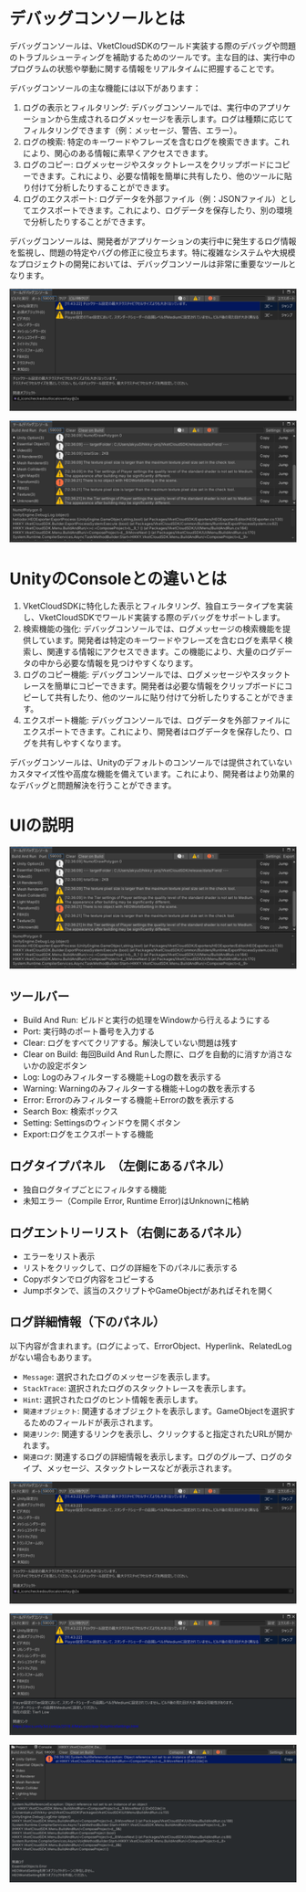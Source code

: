 # デバッグコンソールとは

デバッグコンソールは、VketCloudSDKのワールド実装する際のデバッグや問題のトラブルシューティングを補助するためのツールです。主な目的は、実行中のプログラムの状態や挙動に関する情報をリアルタイムに把握することです。

デバッグコンソールの主な機能には以下があります：

1. ログの表示とフィルタリング: デバッグコンソールでは、実行中のアプリケーションから生成されるログメッセージを表示します。ログは種類に応じてフィルタリングできます（例：メッセージ、警告、エラー）。
2. ログの検索: 特定のキーワードやフレーズを含むログを検索できます。これにより、関心のある情報に素早くアクセスできます。
3. ログのコピー: ログメッセージやスタックトレースをクリップボードにコピーできます。これにより、必要な情報を簡単に共有したり、他のツールに貼り付けて分析したりすることができます。
4. ログのエクスポート: ログデータを外部ファイル（例：JSONファイル）としてエクスポートできます。これにより、ログデータを保存したり、別の環境で分析したりすることができます。

デバッグコンソールは、開発者がアプリケーションの実行中に発生するログ情報を監視し、問題の特定やバグの修正に役立ちます。特に複雑なシステムや大規模なプロジェクトの開発においては、デバッグコンソールは非常に重要なツールとなります。

![debugconsole_1](./img/debugconsole_1_ja.png)

![debugconsole_2](./img/debugconsole_2_ja.png)

# UnityのConsoleとの違いとは
1. VketCloudSDKに特化した表示とフィルタリング、独自エラータイプを実装し、VketCloudSDKでワールド実装する際のデバッグをサポートします。
2. 検索機能の強化: デバッグコンソールでは、ログメッセージの検索機能を提供しています。開発者は特定のキーワードやフレーズを含むログを素早く検索し、関連する情報にアクセスできます。この機能により、大量のログデータの中から必要な情報を見つけやすくなります。
3. ログのコピー機能: デバッグコンソールでは、ログメッセージやスタックトレースを簡単にコピーできます。開発者は必要な情報をクリップボードにコピーして共有したり、他のツールに貼り付けて分析したりすることができます。
4. エクスポート機能: デバッグコンソールでは、ログデータを外部ファイルにエクスポートできます。これにより、開発者はログデータを保存したり、ログを共有しやすくなります。

デバッグコンソールは、Unityのデフォルトのコンソールでは提供されていないカスタマイズ性や高度な機能を備えています。これにより、開発者はより効果的なデバッグと問題解決を行うことができます。

# UIの説明
![debugconsole_3](./img/debugconsole_3_ja.png)

## ツールバー
- Build And Run: ビルドと実行の処理をWindowから行えるようにする
- Port: 実行時のポート番号を入力する
- Clear: ログをすべてクリアする。解決していない問題は残す
- Clear on Build: 毎回Build And Runした際に、ログを自動的に消すか消さないかの設定ボタン
- Log: Logのみフィルターする機能＋Logの数を表示する
- Warning: Warningのみフィルターする機能＋Logの数を表示する
- Error: Errorのみフィルターする機能＋Errorの数を表示する
- Search Box: 検索ボックス
- Setting: Settingsのウィンドウを開くボタン
- Export:ログをエクスポートする機能

## ログタイプパネル　（左側にあるパネル）
- 独自ログタイプごとにフィルタする機能
- 未知エラー（Compile Error, Runtime Error)はUnknownに格納

## ログエントリーリスト（右側にあるパネル）
- エラーをリスト表示
- リストをクリックして、ログの詳細を下のパネルに表示する
- Copyボタンでログ内容をコピーする
- Jumpボタンで、該当のスクリプトやGameObjectがあればそれを開く

## ログ詳細情報（下のパネル）
以下内容が含まれます。(ログによって、ErrorObject、Hyperlink、RelatedLogがない場合もあります。

-  `Message`: 選択されたログのメッセージを表示します。
-  `StackTrace`: 選択されたログのスタックトレースを表示します。
-  `Hint`: 選択されたログのヒント情報を表示します。
-  `関連オブジェクト`: 関連するオブジェクトを表示します。GameObjectを選択するためのフィールドが表示されます。
-  `関連リンク`: 関連するリンクを表示し、クリックすると指定されたURLが開かれます。
-  `関連ログ`: 関連するログの詳細情報を表示します。ログのグループ、ログのタイプ、メッセージ、スタックトレースなどが表示されます。

![debugconsole_4](./img/debugconsole_4_ja.png)

![debugconsole_5](./img/debugconsole_5_ja.png)

![debugconsole_6](./img/debugconsole_6_ja.png)